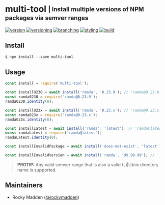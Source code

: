 # multi-tool <sub><sup>| Install multiple versions of NPM packages via semver ranges<sup></sub>
[![version](http://img.shields.io/badge/version-0.2.1-blue.svg)](https://www.npmjs.com/package/@cloudelements/multi-tool)
[![versioning](http://img.shields.io/badge/versioning-semver-blue.svg)](http://semver.org/)
[![branching](http://img.shields.io/badge/branching-github%20flow-blue.svg)](https://guides.github.com/introduction/flow/)
[![styling](http://img.shields.io/badge/code%20styling-XO-blue.svg)](https://github.com/sindresorhus/xo)
[![build](https://circleci.com/gh/cloud-elements/multi-tool.svg?style=shield)](https://circleci.com/gh/cloud-elements/multi-tool)

## Install
```javascript
$ npm install --save multi-tool
```

## Usage
```javascript
const install = require('multi-tool');

const install0230 = await install('ramda', '0.23.0'); // 'ramda@0.23.0'
const ramda0230 = require('ramda@0.23.0');
ramda0230.identity(0);

const install023x = await install('ramda', '0.23.x'); // 'ramda@0.23.x'
const ramda023x = require('ramda@0.23.x');
ramda023x.identity(0);

const installLatest = await install('ramda', 'latest'); // 'ramda@latest'
const ramdaLatest = require('ramda@latest');
ramdaLatest.identity(0);

const installInvalidPackage = await install('does-not-exist', 'latest'); // ''

const installInvalidVersion = await install('ramda', '99.99.99'); // ''
```
> __PROTIP:__ Any valid semver range that is also a valid (Li|U)nix directory name is supported.

## Maintainers
* Rocky Madden ([@rockymadden](https://github.com/rockymadden))
